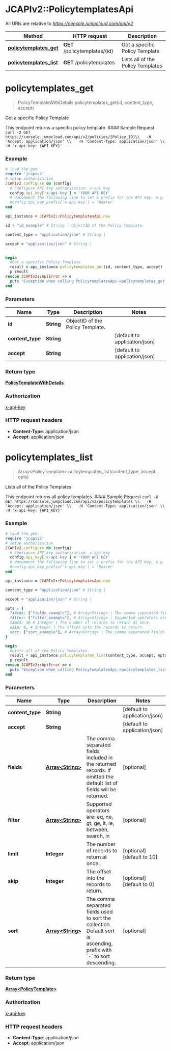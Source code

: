 # JCAPIv2::PolicytemplatesApi

All URIs are relative to *https://console.jumpcloud.com/api/v2*

Method | HTTP request | Description
------------- | ------------- | -------------
[**policytemplates_get**](PolicytemplatesApi.md#policytemplates_get) | **GET** /policytemplates/{id} | Get a specific Policy Template
[**policytemplates_list**](PolicytemplatesApi.md#policytemplates_list) | **GET** /policytemplates | Lists all of the Policy Templates


# **policytemplates_get**
> PolicyTemplateWithDetails policytemplates_get(id, content_type, accept)

Get a specific Policy Template

This endpoint returns a specific policy template.  #### Sample Request ```  curl -X GET https://console.jumpcloud.com/api/v2/policies/{Policy_ID}\\   -H 'Accept: application/json' \\   -H 'Content-Type: application/json' \\   -H 'x-api-key: {API_KEY}' ```

### Example
```ruby
# load the gem
require 'jcapiv2'
# setup authorization
JCAPIv2.configure do |config|
  # Configure API key authorization: x-api-key
  config.api_key['x-api-key'] = 'YOUR API KEY'
  # Uncomment the following line to set a prefix for the API key, e.g. 'Bearer' (defaults to nil)
  #config.api_key_prefix['x-api-key'] = 'Bearer'
end

api_instance = JCAPIv2::PolicytemplatesApi.new

id = "id_example" # String | ObjectID of the Policy Template.

content_type = "application/json" # String | 

accept = "application/json" # String | 


begin
  #Get a specific Policy Template
  result = api_instance.policytemplates_get(id, content_type, accept)
  p result
rescue JCAPIv2::ApiError => e
  puts "Exception when calling PolicytemplatesApi->policytemplates_get: #{e}"
end
```

### Parameters

Name | Type | Description  | Notes
------------- | ------------- | ------------- | -------------
 **id** | **String**| ObjectID of the Policy Template. | 
 **content_type** | **String**|  | [default to application/json]
 **accept** | **String**|  | [default to application/json]

### Return type

[**PolicyTemplateWithDetails**](PolicyTemplateWithDetails.md)

### Authorization

[x-api-key](../README.md#x-api-key)

### HTTP request headers

 - **Content-Type**: application/json
 - **Accept**: application/json



# **policytemplates_list**
> Array&lt;PolicyTemplate&gt; policytemplates_list(content_type, accept, opts)

Lists all of the Policy Templates

This endpoint returns all policy templates.  #### Sample Request ``` curl -X GET https://console.jumpcloud.com/api/v2/policytemplates \\   -H 'Accept: application/json' \\   -H 'Content-Type: application/json' \\   -H 'x-api-key: {API_KEY}'   ```

### Example
```ruby
# load the gem
require 'jcapiv2'
# setup authorization
JCAPIv2.configure do |config|
  # Configure API key authorization: x-api-key
  config.api_key['x-api-key'] = 'YOUR API KEY'
  # Uncomment the following line to set a prefix for the API key, e.g. 'Bearer' (defaults to nil)
  #config.api_key_prefix['x-api-key'] = 'Bearer'
end

api_instance = JCAPIv2::PolicytemplatesApi.new

content_type = "application/json" # String | 

accept = "application/json" # String | 

opts = { 
  fields: ["fields_example"], # Array<String> | The comma separated fields included in the returned records. If omitted the default list of fields will be returned. 
  filter: ["filter_example"], # Array<String> | Supported operators are: eq, ne, gt, ge, lt, le, between, search, in
  limit: 10 # Integer | The number of records to return at once.
  skip: 0, # Integer | The offset into the records to return.
  sort: ["sort_example"], # Array<String> | The comma separated fields used to sort the collection. Default sort is ascending, prefix with `-` to sort descending. 
}

begin
  #Lists all of the Policy Templates
  result = api_instance.policytemplates_list(content_type, accept, opts)
  p result
rescue JCAPIv2::ApiError => e
  puts "Exception when calling PolicytemplatesApi->policytemplates_list: #{e}"
end
```

### Parameters

Name | Type | Description  | Notes
------------- | ------------- | ------------- | -------------
 **content_type** | **String**|  | [default to application/json]
 **accept** | **String**|  | [default to application/json]
 **fields** | [**Array&lt;String&gt;**](String.md)| The comma separated fields included in the returned records. If omitted the default list of fields will be returned.  | [optional] 
 **filter** | [**Array&lt;String&gt;**](String.md)| Supported operators are: eq, ne, gt, ge, lt, le, between, search, in | [optional] 
 **limit** | **Integer**| The number of records to return at once. | [optional] [default to 10]
 **skip** | **Integer**| The offset into the records to return. | [optional] [default to 0]
 **sort** | [**Array&lt;String&gt;**](String.md)| The comma separated fields used to sort the collection. Default sort is ascending, prefix with &#x60;-&#x60; to sort descending.  | [optional] 

### Return type

[**Array&lt;PolicyTemplate&gt;**](PolicyTemplate.md)

### Authorization

[x-api-key](../README.md#x-api-key)

### HTTP request headers

 - **Content-Type**: application/json
 - **Accept**: application/json



